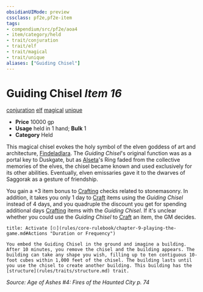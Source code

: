 ```yaml
---
obsidianUIMode: preview
cssclass: pf2e,pf2e-item
tags:
- compendium/src/pf2e/aoa4
- item/category/held
- trait/conjuration
- trait/elf
- trait/magical
- trait/unique
aliases: ["Guiding Chisel"]
---
```

# Guiding Chisel *Item 16*  
[conjuration](rules/traits/conjuration.md)  [elf](rules/traits/elf.md)  [magical](rules/traits/magical.md)  [unique](rules/traits/unique.md)  

- **Price** 10000 gp
- **Usage** held in 1 hand; **Bulk** 1
- **Category** Held

This magical chisel evokes the holy symbol of the elven goddess of art and architecture, [Findeladlara](compendium/setting/deities/findeladlara-logm.md). The _Guiding Chisel_'s original function was as a portal key to Duskgate, but as [Alseta](compendium/setting/deities/alseta-logm.md)'s Ring faded from the collective memories of the elves, the chisel became known and used exclusively for its other abilities. Eventually, elven emissaries gave it to the dwarves of Saggorak as a gesture of friendship.

You gain a +3 item bonus to [Crafting](compendium/skills.md#Crafting) checks related to stonemasonry. In addition, it takes you only 1 day to [Craft](rules/actions/craft.md) items using the _Guiding Chisel_ instead of 4 days, and you quadruple the discount you get for spending additional days [Crafting](compendium/skills.md#Crafting) items with the _Guiding Chisel_. If it's unclear whether you could use the _Guiding Chisel_ to [Craft](rules/actions/craft.md) an item, the GM decides.

```ad-embed-ability
title: Activate [⏲](rules/core-rulebook/chapter-9-playing-the-game.md#Actions "Duration or Frequency")

You embed the Guiding Chisel in the ground and imagine a building. After 10 minutes, you remove the chisel and the building appears. The building can take any shape you wish, filling up to ten contiguous 10-foot cubes within 1,000 feet of the chisel. The building lasts until you use the chisel to create another building. This building has the [structure](rules/traits/structure.md) trait.
```

*Source: Age of Ashes #4: Fires of the Haunted City p. 74*